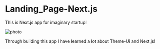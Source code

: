 # Landing_Page-Next.js

This is Next.js app for imaginary startup!

![photo](https://i.ibb.co/fnjf1KR/startup.png)

Through building this app I have learned a lot about Theme-Ui and Next.js!
